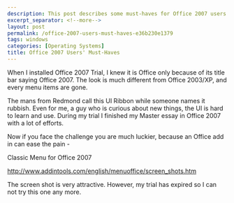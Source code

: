 ```yaml
---
description: This post describes some must-haves for Office 2007 users.
excerpt_separator: <!--more-->
layout: post
permalink: /office-2007-users-must-haves-e36b230e1379
tags: windows
categories: [Operating Systems]
title: Office 2007 Users' Must-Haves
---
```

When I installed Office 2007 Trial, I knew it is Office only because of its title bar saying Office 2007. The look is much different from Office 2003/XP, and every menu items are gone.

The mans from Redmond call this UI Ribbon while someone names it rubbish. Even for me, a guy who is curious about new things, the UI is hard to learn and use. During my trial I finished my Master essay in Office 2007 with a lot of efforts.

Now if you face the challenge you are much luckier, because an Office add in can ease the pain -

Classic Menu for Office 2007

http://www.addintools.com/english/menuoffice/screen_shots.htm

The screen shot is very attractive. However, my trial has expired so I can not try this one any more.
<!--more-->
